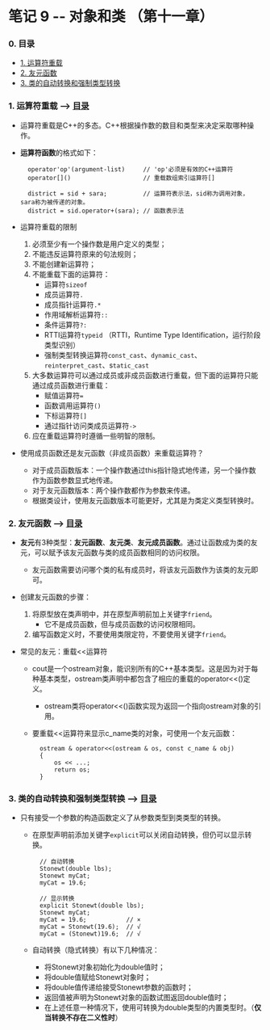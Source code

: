 # 笔记 9 -- 对象和类    （第十一章）

### <span id = "0">0. 目录</span>
* [1. 运算符重载](#1)
* [2. 友元函数](#2)
* [3. 类的自动转换和强制类型转换](#3)

### <span id = "1">1. 运算符重载</span> --> [目录](#0)
* 运算符重载是C++的多态。C++根据操作数的数目和类型来决定采取哪种操作。

* **运算符函数**的格式如下：

        operator'op'(argument-list)     // 'op'必须是有效的C++运算符
        operator[]()                    // 重载数组索引运算符[]
                
        district = sid + sara;          // 运算符表示法，sid称为调用对象，sara称为被传递的对象。
        district = sid.operator+(sara); // 函数表示法

* 运算符重载的限制
    1. 必须至少有一个操作数是用户定义的类型；
    2. 不能违反运算符原来的句法规则；
    3. 不能创建新运算符；
    4. 不能重载下面的运算符：
        * 运算符`sizeof`
        * 成员运算符`.`
        * 成员指针运算符`.*`
        * 作用域解析运算符`::`
        * 条件运算符`?:`
        * RTTI运算符`typeid`    （RTTI，Runtime Type Identification，运行阶段类型识别）
        * 强制类型转换运算符`const_cast`、`dynamic_cast`、`reinterpret_cast`、s`tatic_cast`
    5. 大多数运算符可以通过成员或非成员函数进行重载，但下面的运算符只能通过成员函数进行重载：
        * 赋值运算符`=`
        * 函数调用运算符`()`
        * 下标运算符`[]`
        * 通过指针访问类成员运算符`->`
    6. 应在重载运算符时遵循一些明智的限制。

* 使用成员函数还是友元函数（非成员函数）来重载运算符？
    * 对于成员函数版本：一个操作数通过this指针隐式地传递，另一个操作数作为函数参数显式地传递。
    * 对于友元函数版本：两个操作数都作为参数来传递。
    * 根据类设计，使用友元函数版本可能更好，尤其是为类定义类型转换时。

### <span id = "2">2. 友元函数</span> --> [目录](#0)
* **友元**有3种类型：**友元函数**、**友元类**、**友元成员函数**。通过让函数成为类的友元，可以赋予该友元函数与类的成员函数相同的访问权限。
    * 友元函数需要访问哪个类的私有成员时，将该友元函数作为该类的友元即可。

* 创建友元函数的步骤：
    1. 将原型放在类声明中，并在原型声明前加上关键字`friend`。
        * 它不是成员函数，但与成员函数的访问权限相同。
    2. 编写函数定义时，不要使用类限定符，不要使用关键字`friend`。

* 常见的友元：重载<<运算符
    * cout是一个ostream对象，能识别所有的C++基本类型。这是因为对于每种基本类型，ostream类声明中都包含了相应的重载的operator<<()定义。
        * ostream类将operator<<()函数实现为返回一个指向ostream对象的引用。
    * 要重载<<运算符来显示c_name类的对象，可使用一个友元函数：

            ostream & operator<<(ostream & os, const c_name & obj)
            {
                os << ...;
                return os;
            }

### <span id = "3">3. 类的自动转换和强制类型转换</span> --> [目录](#0)
* 只有接受一个参数的构造函数定义了从参数类型到类类型的转换。
    * 在原型声明前添加关键字`explicit`可以关闭自动转换，但仍可以显示转换。

            // 自动转换
            Stonewt(double lbs);
            Stonewt myCat;
            myCat = 19.6;

            // 显示转换
            explicit Stonewt(double lbs);
            Stonewt myCat;
            myCat = 19.6;           // ×
            myCat = Stonewt(19.6);  // √
            myCat = (Stonewt)19.6;  // √
    
    * 自动转换（隐式转换）有以下几种情况：
        * 将Stonewt对象初始化为double值时；
        * 将double值赋给Stonewt对象时；
        * 将double值传递给接受Stonewt参数的函数时；
        * 返回值被声明为Stonewt对象的函数试图返回double值时；
        * 在上述任意一种情况下，使用可转换为double类型的内置类型时。（**仅当转换不存在二义性时**）